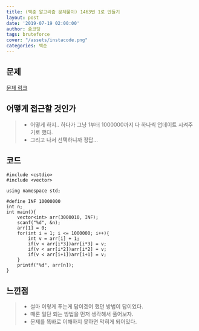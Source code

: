 ```yaml
---
title: (백준 알고리즘 문제풀이) 1463번 1로 만들기
layout: post
date: '2019-07-19 02:00:00'
author: 줌코딩
tags: bruteforce
cover: "/assets/instacode.png"
categories: 백준
---
```


## 문제

[문제 링크](https://www.acmicpc.net/problem/1463)

## 어떻게 접근할 것인가

>* 어떻게 하지.. 하다가 그냥 1부터 1000000까지 다 하나씩 업데이트 시켜주기로 했다.
>* 그리고 나서 선택하니까 정답...

## 코드

    #include <cstdio>
    #include <vector>

    using namespace std;

    #define INF 10000000
    int n;
    int main(){
        vector<int> arr(3000010, INF);
        scanf("%d", &n);
        arr[1] = 0;
        for(int i = 1; i <= 1000000; i++){
            int v = arr[i] + 1;        
            if(v < arr[i*3])arr[i*3] = v;
            if(v < arr[i*2])arr[i*2] = v;
            if(v < arr[i+1])arr[i+1] = v;
        }
        printf("%d", arr[n]);
    }

## 느낀점

>* 설마 이렇게 푸는게 답이겠어 했던 방법이 답이었다.
>* 때론 일단 되는 방법을 먼저 생각해서 풀어보자.
>* 문제를 똑바로 이해하지 못하면 막히게 되어있다.
